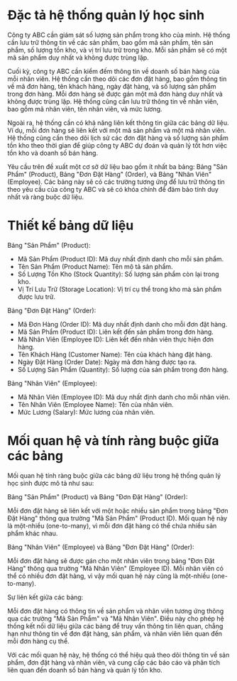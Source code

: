# Đặc tả hệ thống quản lý học sinh
Công ty ABC cần giám sát số lượng sản phẩm trong kho của mình. Hệ thống cần lưu trữ thông tin về các sản phẩm, bao gồm mã sản phẩm, tên sản phẩm, số lượng tồn kho, và vị trí lưu trữ trong kho. Mỗi sản phẩm sẽ có một mã sản phẩm duy nhất và không được trùng lặp.

Cuối kỳ, công ty ABC cần kiểm đếm thông tin về doanh số bán hàng của mỗi nhân viên. Hệ thống cần theo dõi các đơn đặt hàng, bao gồm thông tin về mã đơn hàng, tên khách hàng, ngày đặt hàng, và số lượng sản phẩm trong đơn hàng. Mỗi đơn hàng sẽ được gán một mã đơn hàng duy nhất và không được trùng lặp. Hệ thống cũng cần lưu trữ thông tin về nhân viên, bao gồm mã nhân viên, tên nhân viên, và mức lương.

Ngoài ra, hệ thống cần có khả năng liên kết thông tin giữa các bảng dữ liệu. Ví dụ, mỗi đơn hàng sẽ liên kết với một mã sản phẩm và một mã nhân viên. Hệ thống cũng cần theo dõi lịch sử các đơn đặt hàng và số lượng sản phẩm tồn kho theo thời gian để giúp công ty ABC dự đoán và quản lý tốt hơn việc tồn kho và doanh số bán hàng.

Yêu cầu trên đề xuất một cơ sở dữ liệu bao gồm ít nhất ba bảng: Bảng "Sản Phẩm" (Product), Bảng "Đơn Đặt Hàng" (Order), và Bảng "Nhân Viên" (Employee). Các bảng này sẽ có các trường tương ứng để lưu trữ thông tin theo yêu cầu của công ty ABC và sẽ có khóa chính để đảm bảo tính duy nhất và ràng buộc dữ liệu.

# Thiết kế bảng dữ liệu
Bảng "Sản Phẩm" (Product):
- Mã Sản Phẩm (Product ID): Mã duy nhất định danh cho mỗi sản phẩm.
- Tên Sản Phẩm (Product Name): Tên mô tả sản phẩm.
- Số Lượng Tồn Kho (Stock Quantity): Số lượng sản phẩm còn lại trong kho.
- Vị Trí Lưu Trữ (Storage Location): Vị trí cụ thể trong kho mà sản phẩm được lưu trữ.

Bảng "Đơn Đặt Hàng" (Order):
- Mã Đơn Hàng (Order ID): Mã duy nhất định danh cho mỗi đơn đặt hàng.
- Mã Sản Phẩm (Product ID): Liên kết đến sản phẩm trong đơn hàng.
- Mã Nhân Viên (Employee ID): Liên kết đến nhân viên thực hiện đơn hàng.
- Tên Khách Hàng (Customer Name): Tên của khách hàng đặt hàng.
- Ngày Đặt Hàng (Order Date): Ngày mà đơn hàng được tạo ra.
- Số Lượng Sản Phẩm (Quantity): Số lượng của sản phẩm trong đơn hàng.

Bảng "Nhân Viên" (Employee):
- Mã Nhân Viên (Employee ID): Mã duy nhất định danh cho mỗi nhân viên.
- Tên Nhân Viên (Employee Name): Tên của nhân viên.
- Mức Lương (Salary): Mức lương của nhân viên.

# Mối quan hệ và tính ràng buộc giữa các bảng
Mối quan hệ tính ràng buộc giữa các bảng dữ liệu trong hệ thống quản lý học sinh được mô tả như sau:

Bảng "Sản Phẩm" (Product) và Bảng "Đơn Đặt Hàng" (Order):

Mỗi đơn đặt hàng sẽ liên kết với một hoặc nhiều sản phẩm trong bảng "Đơn Đặt Hàng" thông qua trường "Mã Sản Phẩm" (Product ID).
Mối quan hệ này là một-nhiều (one-to-many), vì mỗi đơn đặt hàng có thể chứa nhiều sản phẩm khác nhau.

Bảng "Nhân Viên" (Employee) và Bảng "Đơn Đặt Hàng" (Order):

Mỗi đơn đặt hàng sẽ được gán cho một nhân viên trong bảng "Đơn Đặt Hàng" thông qua trường "Mã Nhân Viên" (Employee ID).
Mỗi nhân viên có thể có nhiều đơn đặt hàng, vì vậy mối quan hệ này cũng là một-nhiều (one-to-many).

Sự liên kết giữa các bảng:

Mỗi đơn đặt hàng có thông tin về sản phẩm và nhân viên tương ứng thông qua các trường "Mã Sản Phẩm" và "Mã Nhân Viên".
Điều này cho phép hệ thống kết nối dữ liệu giữa các bảng để truy vấn thông tin liên quan, chẳng hạn như thông tin về đơn đặt hàng, sản phẩm, và nhân viên liên quan đến mỗi đơn hàng cụ thể.

Với các mối quan hệ này, hệ thống có thể hiệu quả theo dõi thông tin về sản phẩm, đơn đặt hàng và nhân viên, và cung cấp các báo cáo và phân tích liên quan đến doanh số bán hàng và quản lý tồn kho.


